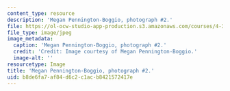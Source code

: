 ```yaml
---
content_type: resource
description: 'Megan Pennington-Boggio, photograph #2.'
file: https://ol-ocw-studio-app-production.s3.amazonaws.com/courses/4-341-introduction-to-photography-and-related-media-fall-2007/b8de6fa7af84d6c2c1acb8421572417e_andres2.jpg
file_type: image/jpeg
image_metadata:
  caption: 'Megan Pennington-Boggio, photograph #2.'
  credit: 'Credit: Image courtesy of Megan Pennington-Boggio.'
  image-alt: ''
resourcetype: Image
title: 'Megan Pennington-Boggio, photograph #2.'
uid: b8de6fa7-af84-d6c2-c1ac-b8421572417e
---
```

